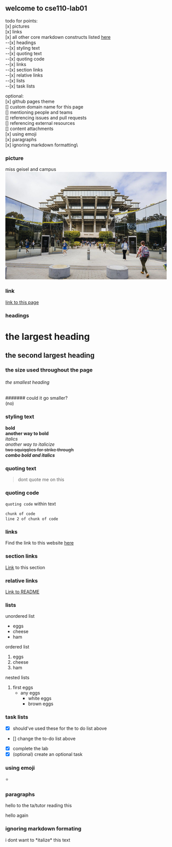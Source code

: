 ## welcome to cse110-lab01

todo for points:\
[x] pictures\
[x] links\
[x] all other core markdown constructs listed [here](https://docs.github.com/en/free-pro-team@latest/github/writing-on-github/basic-writing-and-formatting-syntax)\
--[x] headings\
--[x] styling text\
--[x] quoting text\
--[x] quoting code\
--[x] links\
--[x] section links\
--[x] relative links\
--[x] lists\
--[x] task lists

optional:\
[x] github pages theme\
[] custom domain name for this page\
[] mentioning people and teams\
[] referencing issues and pull requests\
[] referencing external resources\
[] content attachments\
[x] using emoji\
[x] paragraphs\
[x] ignoring markdown formatting\

### picture
miss geisel and campus
![miss geisel and campus](ucsdgeisel.jpg)

### link
[link to this page](https://trinpham.github.io/cse110-lab01/)

### headings
# the largest heading
## the second largest heading
### the size used throughout the page
###### the smallest heading
####### could it go smaller?\
(no)

### styling text
**bold**\
__another way to bold__\
*italics*\
_another way to italicize_\
~~two squiqqlies for strike through~~\
***combo bold and italics***

### quoting text ###
> dont quote me on this

### quoting code ###
`quoting code` within text
```
chunk of code
line 2 of chunk of code
```
### links
Find the link to this website [here](https://trinpham.github.io/cse110-lab01/)

### section links
[Link](#section-links) to this section

### relative links
[Link to README](image/ucsdgeisel.jpg)

### lists
unordered list
- eggs
- cheese
- ham

ordered list
1. eggs
2. cheese
3. ham

nested lists
1. first eggs
   - any eggs
     - white eggs
     - brown eggs

### task lists
- [x] should've used these for the to do list above
- [] change the to-do list above
- [x] complete the lab
- [x] \(optional) create an optional task

### using emoji
:star:

### paragraphs
hello to the ta/tutor reading this

hello again

### ignoring markdown formating
i dont want to \*italize\* this text

